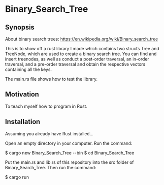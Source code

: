 # Binary_Search_Tree

Synopsis
--------

About binary search trees: https://en.wikipedia.org/wiki/Binary_search_tree

This is to show off a rust library I made which contains two structs Tree<T> and TreeNode<T>, which are used to create a binary search tree. You can find and insert treenodes, as well as conduct a post-order traversal, an in-order traversal, and a pre-order traversal and obtain the respective vectors containing all the keys. 

The main.rs file shows how to test the library. 

Motivation
----------

To teach myself how to program in Rust.

Installation
------------

Assuming you already have Rust installed...

Open an empty directory in your computer. Run the command:

$ cargo new Binary_Search_Tree --bin
$ cd Binary_Search_Tree

Put the main.rs and lib.rs of this repository into the src folder of Binary_Search_Tree. Then run the command:

$ cargo run

